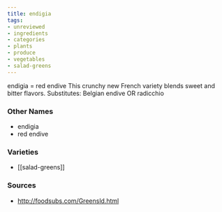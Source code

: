 ```yaml
---
title: endigia
tags:
- unreviewed
- ingredients
- categories
- plants
- produce
- vegetables
- salad-greens
---
```

endigia = red endive This crunchy new French variety blends sweet and bitter flavors. Substitutes: Belgian endive OR radicchio

### Other Names

* endigia
* red endive

### Varieties

* [[salad-greens]]

### Sources
* http://foodsubs.com/Greensld.html
